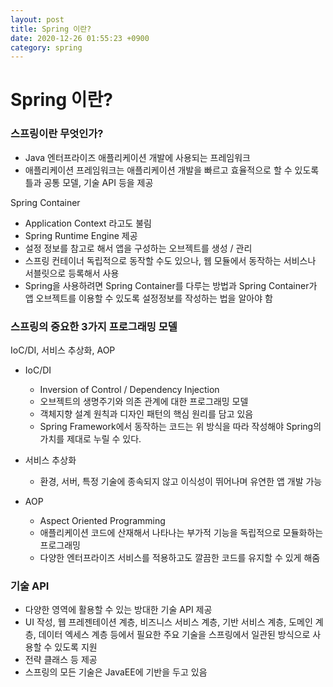 ```yaml
---
layout: post
title: Spring 이란?
date: 2020-12-26 01:55:23 +0900
category: spring
---
```

# Spring 이란?

### 스프링이란 무엇인가?

- Java 엔터프라이즈 애플리케이션 개발에 사용되는 프레임워크
- 애플리케이션 프레임워크는 애플리케이션 개발을 빠르고 효율적으로 할 수 있도록 틀과 공통 모델, 기술 API 등을 제공

Spring Container

- Application Context 라고도 불림
- Spring Runtime Engine 제공
- 설정 정보를 참고로 해서 앱을 구성하는 오브젝트를 생성 / 관리
- 스프링 컨테이너 독립적으로 동작할 수도 있으나, 웹 모듈에서 동작하는 서비스나 서블릿으로 등록해서 사용
- Spring을 사용하려면 Spring Container를 다루는 방법과 Spring Container가 앱 오브젝트를 이용할 수 있도록 설정정보를 작성하는 법을 알아야 함

### 스프링의 중요한 3가지 프로그래밍 모델

IoC/DI, 서비스 추상화, AOP

- IoC/DI
    - Inversion of Control / Dependency Injection
    - 오브젝트의 생명주기와 의존 관계에 대한 프로그래밍 모델
    - 객체지향 설계 원칙과 디자인 패턴의 핵심 원리를 담고 있음
    - Spring Framework에서 동작하는 코드는 위 방식을 따라 작성해야 Spring의 가치를 제대로 누릴 수 있다.

- 서비스 추상화
    - 환경, 서버, 특정 기술에 종속되지 않고 이식성이 뛰어나며 유연한 앱 개발 가능

- AOP
    - Aspect Oriented Programming
    - 애플리케이션 코드에 산재해서 나타나는 부가적 기능을 독립적으로 모듈화하는 프로그래밍
    - 다양한 엔터프라이즈 서비스를 적용하고도 깔끔한 코드를 유지할 수 있게 해줌

### 기술 API

- 다양한 영역에 활용할 수 있는 방대한 기술 API 제공
- UI 작성, 웹 프레젠테이션 계층, 비즈니스 서비스 계층, 기반 서비스 계층, 도메인 계층, 데이터 엑세스 계층 등에서 필요한 주요 기술을 스프링에서 일관된 방식으로 사용할 수 있도록 지원
- 전략 클래스 등 제공
- 스프링의 모든 기술은 JavaEE에 기반을 두고 있음

